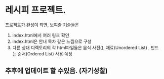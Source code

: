 # 레시피 프로젝트.

프로젝트가 완성이 되면, 보여줄 기술들은

1. index.html에서 여러 링크 확인
2. index.html은 안내 목차 같은 느낌으로 구성
3. 다른 상대 디렉토리의 각 html파일들은 음식 사진(<img>),
   재료(Unordered List) , 만드는 순서(Ordered List) 사용 예정

## 추후에 업데이트 할 수있음. (자기성찰)
